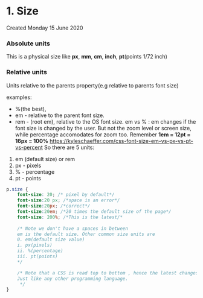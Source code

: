 # 1. Size
Created Monday 15 June 2020

### Absolute units
This is a physical size like **px**, **mm**, **cm**, **inch**, **pt**(points 1/72 inch)

### Relative units
Units relative to the parents property(e.g relative to parents font size)

examples: 
- %(the best), 
- em - relative to the parent font size.
- rem - (root em), relative to the OS font size.
em vs % : em changes if the font size is changed by the user. But not the zoom level or screen size, while percentage accomodates for zoom too.
Remember __1em = 12pt = 16px = 100%__
<https://kyleschaeffer.com/css-font-size-em-vs-px-vs-pt-vs-percent>
So there are 5 units:

1. em (default size) or rem
2. px - pixels
3. % - percentage
4. pt - points


```css
p.size {
	font-size: 20; /* pixel by default*/
	font-size:20 px; /*space is an error*/
	font-size:20px; /*correct*/
	font-size:20em; /*20 times the default size of the page*/
	font-size: 200%; /*This is the latest/*
	
	/* Note we don't have a spaces in between
	em is the default size. Other common size units are
	0. em(default size value)
	i. px(pixels)
	ii. %(percentage)
	iii. pt(points)
	*/

	/* Note that a CSS is read top to bottom , hence the latest changes are at the last, i.e they are overwrittem.
	Just like any other programming language.
	 */
}
```